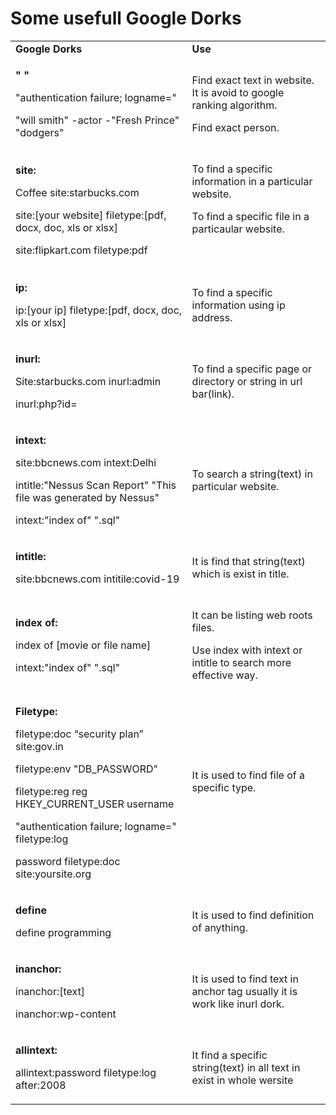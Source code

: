 # Some usefull Google Dorks


<table><tbody><tr><td><strong>Google Dorks</strong></td><td><strong>Use</strong></td></tr><tr><td><p><strong>" "</strong></p><p>"authentication failure; logname="</p><p>"will smith" -actor -"Fresh Prince" "dodgers"</p></td><td><p>Find exact text in website. It is avoid to google ranking algorithm.</p><p>Find exact person.</p></td></tr><tr><td><p><strong>site:</strong></p><p>Coffee site:starbucks.com</p><p>site:[your website] filetype:[pdf, docx, doc, xls or xlsx]</p><p>site:flipkart.com filetype:pdf</p></td><td><p>To find a specific information in a particular website.</p><p>To find a specific file in a particaular website.</p><p>&nbsp;</p></td></tr><tr><td><p><strong>ip:</strong></p><p>ip:[your ip] filetype:[pdf, docx, doc, xls or xlsx]</p></td><td>To find a specific information using ip address.</td></tr><tr><td><p><strong>inurl:</strong></p><p>Site:starbucks.com inurl:admin</p><p>inurl:php?id=</p></td><td>To find a specific page or directory or string in url bar(link).</td></tr><tr><td><p><strong>intext:</strong></p><p>site:bbcnews.com intext:Delhi</p><p>intitle:"Nessus Scan Report" "This file was generated by Nessus"</p><p>intext:"index of" ".sql"</p></td><td>To search a string(text) in particular website.</td></tr><tr><td><p><strong>intitle:</strong></p><p>site:bbcnews.com intitile:covid-19</p></td><td>It is find that string(text) which is exist in title.</td></tr><tr><td><p><strong>index of:</strong></p><p>index of [movie or file name]</p><p>intext:"index of" ".sql"</p></td><td><p>It can be listing web roots files.</p><p>Use index with intext or intitle to search more effective way.</p></td></tr><tr><td><p><strong>Filetype:</strong></p><p>filetype:doc “security plan” site:gov.in</p><p>filetype:env "DB_PASSWORD"</p><p>filetype:reg reg HKEY_CURRENT_USER username</p><p>"authentication failure; logname=" filetype:log</p><p>password filetype:doc site:yoursite.org</p></td><td><p>It is used to find file of a specific type.</p><p>&nbsp;</p></td></tr><tr><td><p><strong>define</strong></p><p>define programming</p></td><td>It is used to find definition of anything.</td></tr><tr><td><p><strong>inanchor:</strong></p><p>inanchor:[text]</p><p>inanchor:wp-content</p></td><td>It is used to find text in anchor tag usually it is work like inurl dork.</td></tr><tr><td><p><strong>allintext:</strong></p><p>allintext:password filetype:log after:2008</p></td><td>It find a specific string(text) in all text in exist in whole wersite</td></tr></tbody></table>














